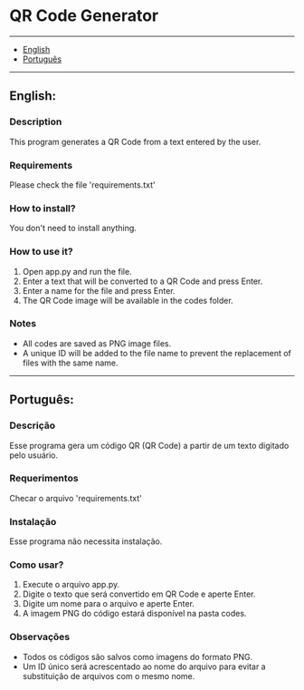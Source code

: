 # QR Code Generator

---
- [English](#english)
- [Português](#português)
---

## English:

### Description
This program generates a QR Code from a text entered by the user.

### Requirements
Please check the file 'requirements.txt' 

### How to install?
You don't need to install anything.

### How to use it?
1. Open app.py and run the file.
2. Enter a text that will be converted to a QR Code and press Enter.
3. Enter a name for the file and press Enter.
4. The QR Code image will be available in the codes folder.

### Notes
- All codes are saved as PNG image files.
- A unique ID will be added to the file name to prevent the replacement of files with the same name.

---

## Português:

### Descrição
Esse programa gera um código QR (QR Code) a partir de um texto digitado pelo usuário.

### Requerimentos
Checar o arquivo 'requirements.txt' 

### Instalação
Esse programa não necessita instalação.

### Como usar?
1. Execute o arquivo app.py.
2. Digite o texto que será convertido em QR Code e aperte Enter.
3. Digite um nome para o arquivo e aperte Enter.
4. A imagem PNG do código estará disponível na pasta codes.

### Observações
- Todos os códigos são salvos como imagens do formato PNG.
- Um ID único será acrescentado ao nome do arquivo para evitar a substituição de arquivos com o mesmo nome.



